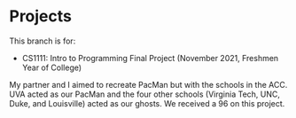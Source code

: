 # Projects
This branch is for:
- CS1111: Intro to Programming Final Project (November 2021, Freshmen Year of College)

My partner and I aimed to recreate PacMan but with the schools in the ACC. UVA acted as our PacMan and the four other schools (Virginia Tech, UNC, Duke, and Louisville) acted as our ghosts. We received a 96 on this project.
